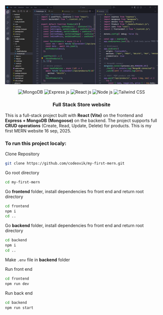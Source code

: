 ![Code preview](./preview.PNG)

<div align="center">

![MongoDB](https://img.shields.io/badge/MongoDB-47A248?style=for-the-badge&logo=mongodb&logoColor=white)
![Express js](https://img.shields.io/badge/Express-000000?style=for-the-badge&logo=express&logoColor=white)
![React js](https://img.shields.io/badge/React-20232A?style=for-the-badge&logo=react&logoColor=#61DAFB)
![Node js](https://img.shields.io/badge/Node.js-43853D?style=for-the-badge&logo=node.js&logoColor=white)
![Tailwind CSS](https://img.shields.io/badge/Tailwind%20CSS-38B2AC?style=for-the-badge&logo=tailwind-css&logoColor=white)

</div>

<h3 align="center">Full Stack <b>Store</b> website</h3>

This is a full-stack project built with **React (Vite)** on the frontend and **Express + MongoDB (Mongoose)** on the backend. The project supports full **CRUD operations** (Create, Read, Update, Delete) for products. This is my first MERN website 16 sep, 2025.

### To run this project localy:
Clone Repository
``` bash
git clone https://github.com/codeovik/my-first-mern.git
```

Go root directory
``` bash
cd my-first-mern
```

Go **frontend** folder, install dependencies fro front end and return root directory
``` bash
cd frontend
npm i
cd ..
```

Go **backend** folder, install dependencies fro front end and return root directory
``` bash
cd backend
npm i
cd ..
```

Make ```.env``` file in **backend** folder

Run front end
``` bash
cd frontend
npm run dev
```

Run back end
``` bash
cd backend
npm run start
```